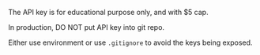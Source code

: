 The API key is for educational purpose only, and with $5 cap.

In production, DO NOT put API key into git repo.

Either use environment or use `.gitignore` to avoid the keys being exposed.
